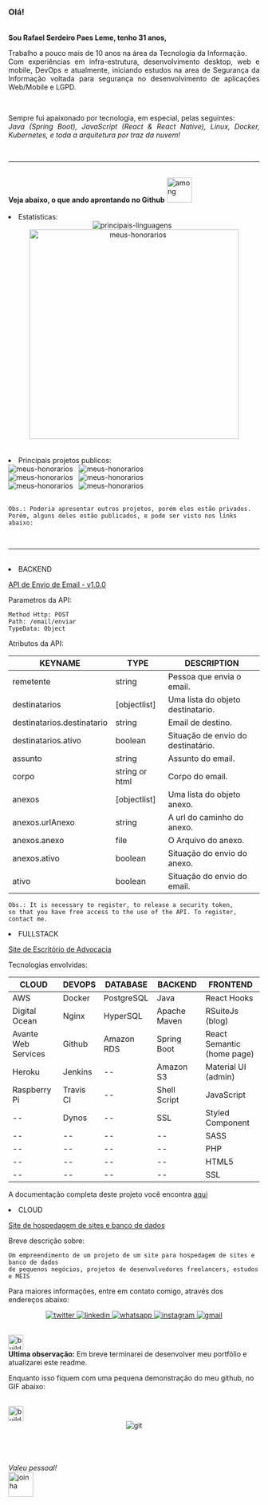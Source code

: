 <html>
<h3>Olá!</h3>

<br/>
<strong>Sou Rafael Serdeiro Paes Leme, tenho  31 anos,</strong>
<p style="text-align: justify">
    Trabalho a pouco mais de 10 anos na área da Tecnologia da Informação.
    <br/> 
    Com experiências em infra-estrutura, desenvolvimento desktop, web e mobile,
    DevOps e atualmente, iniciando estudos na area de Segurança da Informação voltada para 
    segurança no desenvolvimento de aplicações Web/Mobile e LGPD.
</p>
<br/>
<p style="text-align: justify">
    Sempre fui apaixonado por tecnologia, em especial, pelas seguintes: 
    <br/>
    <i>Java (Spring Boot), JavaScript (React & React Native), 
    Linux, Docker, Kubernetes, 
    e toda a arquitetura por traz da nuvem!</i>
</p>
<br/>
<hr/>
<br/>
<strong>Veja abaixo, o que ando aprontando no Github</strong>
<img width="50px" src="https://emoji.gg/assets/emoji/8237_among_us_vibing.gif"  alt="among"/>
<br/>
<br/>
<li/>Estatisticas:
<br/>
<center>
    <img src="https://github-readme-stats.vercel.app/api/top-langs/?username=rafaelspaesleme-ads&layout=compact&theme=onedark&locale=pt-BR" alt="principais-linguagens" />&nbsp;&nbsp;
    <img width="420px" src="https://github-readme-stats.vercel.app/api?username=rafaelspaesleme-ads&show_icons=true&theme=onedark&locale=pt-BR" alt="meus-honorarios" />
</center>
<br/>
<br/>
<li/> Principais projetos publicos:
<br/>
<img src="https://github-readme-stats.vercel.app/api/pin?username=rafaelspaesleme-ads&repo=api-java-register-client-database&layout=compact&theme=onedark&locale=pt-BR" alt="meus-honorarios" />&nbsp;&nbsp;
<img src="https://github-readme-stats.vercel.app/api/pin?username=rafaelspaesleme-ads&repo=java-api-export-server-universal-spreadsheet&layout=compact&theme=onedark&locale=pt-BR" alt="meus-honorarios" />
<br/>
<img src="https://github-readme-stats.vercel.app/api/pin?username=rafaelspaesleme-ads&repo=scripts-sh&layout=compact&theme=onedark&locale=pt-BR" alt="meus-honorarios" />&nbsp;&nbsp;
<img src="https://github-readme-stats.vercel.app/api/pin?username=rafaelspaesleme-ads&repo=dockerfile-db-postgres&layout=compact&theme=onedark&locale=pt-BR" alt="meus-honorarios" />
<br/>
<img src="https://github-readme-stats.vercel.app/api/pin?username=rafaelspaesleme-ads&repo=dev-env&layout=compact&theme=onedark&locale=pt-BR" alt="meus-honorarios" />&nbsp;&nbsp;
<img src="https://github-readme-stats.vercel.app/api/pin?username=rafaelspaesleme-ads&repo=universal-docker&layout=compact&theme=onedark&locale=pt-BR" alt="meus-honorarios" />
<br/>
<br/>

```
Obs.: Poderia apresentar outros projetos, porém eles estão privados.
Porém, alguns deles estão publicados, e pode ser visto nos links abaixo:
```
<br/>
<hr/>
<br/>
<li/> BACKEND

<a href="https://rpl-server-mail.herokuapp.com" target="_blank">API de Envio de Email - v1.0.0</a>


Parametros da API:
```
Method Http: POST
Path: /email/enviar
TypeData: Object
```
Atributos da API: 

KEYNAME | TYPE | DESCRIPTION 
--- | --- | ---
remetente | string | Pessoa que envia o email.
destinatarios | [objectlist] | Uma lista do objeto destinatario.
destinatarios.destinatario | string | Email de destino.
destinatarios.ativo | boolean | Situação de envio do destinatário.
assunto | string | Assunto do email.
corpo | string or html | Corpo do email.
anexos | [objectlist] | Uma lista do objeto anexo.
anexos.urlAnexo | string | A url do caminho do anexo.
anexos.anexo | file | O Arquivo do anexo.
anexos.ativo | boolean | Situação do envio do anexo.
ativo | boolean | Situação do envio do email.

```
Obs.: It is necessary to register, to release a security token, 
so that you have free access to the use of the API. To register, 
contact me.
```


<li/> FULLSTACK

<a href="https://carolinerufino.adv.br/" target="_blank">Site de Escritório de Advocacia</a>

Tecnologias envolvidas:

CLOUD | DEVOPS | DATABASE |  BACKEND | FRONTEND
--- | --- | --- | --- | ---
AWS | Docker | PostgreSQL | Java | React Hooks
Digital Ocean | Nginx | HyperSQL | Apache Maven | RSuiteJs (blog)
Avante Web Services | Github | Amazon RDS | Spring Boot | React Semantic (home page)
Heroku | Jenkins | -- | Amazon S3 | Material UI (admin)
Raspberry Pi | Travis CI | -- | Shell Script | JavaScript
-- | Dynos | -- | SSL | Styled Component
-- | -- | -- | -- | SASS
-- | -- | -- | -- | PHP
-- | -- | -- | -- | HTML5
-- | -- | -- | -- | SSL

A documentação completa deste projeto você encontra <a href="https://bityli.com/rk4Gk" target="_blank">aqui</a>


<li/> CLOUD

<a href="https://avantewebservices.com.br/" target="_blank">Site de hospedagem de sites e banco de dados</a>

Breve descrição sobre:
```
Um empreendimento de um projeto de um site para hospedagem de sites e banco de dados
de pequenos negócios, projetos de desenvolvedores freelancers, estudos e MEIS
```

Para maiores informações, entre em contato comigo, através dos endereços abaixo:

<p align="center">
  <a href="https://twitter.com/PaesSerdeiro" target="_blank">
    <img src="https://img.shields.io/badge/-TWITTER-blue?style=for-the-badge&logo=Twitter&logoColor=white"  alt="twitter"/>
  </a>
  <a href="https://www.linkedin.com/in/rafaelspaeslemeads/" target="_blank">
    <img src="https://img.shields.io/badge/-LINKEDIN-blue?style=for-the-badge&logo=Linkedin&logoColor=white"  alt="linkedin"/>
  </a>
  <a href="https://api.whatsapp.com/send?phone=5524981615515" target="_blank">
    <img src="https://img.shields.io/badge/-WHATSAPP-success?style=for-the-badge&logo=Whatsapp&logoColor=white"  alt="whatsapp"/>
  </a>
  <a href="https://www.instagram.com/rafaelspaesleme/" target="_blank">
    <img src="https://img.shields.io/badge/-INSTAGRAM-blueviolet?style=for-the-badge&logo=Instagram&logoColor=white"  alt="instagram"/>
  </a>
  <a href="mailto:rafaelspaesleme.ads@gmail.com" target="_blank">
    <img src="https://img.shields.io/badge/-GMAIL-red?style=for-the-badge&logo=gmail&logoColor=white"  alt="gmail"/>
  </a>
</p>
<br/>
<span>
    <img width="30px" src="https://images.emojiterra.com/google/android-nougat/512px/1f6a7.png"  alt="build1"/>
    <br/>
    <strong>Ultima observação:</strong> Em breve terminarei de desenvolver meu portfólio e atualizarei este readme.
    <p>Enquanto isso fiquem com uma pequena demonstração do meu github, no GIF abaixo:</p>
    <br/>
    <img width="30px" src="https://images.emojiterra.com/google/android-nougat/512px/1f6a7.png"  alt="build2"/>
</span>
<br/>
<span>
    <center>
        <img src="https://dev-my-blog.s3-sa-east-1.amazonaws.com/GIT.gif" alt="git"/>
    </center>
</span>
<br/>
<br/>
<br/>
<br/>
<i>Valeu pessoal!</i>
<br/>
<img width="50px" src="https://i.pinimg.com/originals/d9/2e/10/d92e10f33bdc7ed0127a5ddd22e80828.gif"  alt="joinha"/>
</html>
